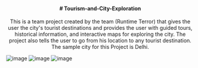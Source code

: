 
<div align="center">
	<a href="https://github.com/Hardik-Aswal/Tourism-and-City-Exploration"></a>
	<h4># Tourism-and-City-Exploration</h4>
<p>This is a team project created by the team (Runtime Terror) that gives the user the city's tourist destinations and provides the user with guided tours, historical information, and interactive maps for exploring the city. The project also tells the user to go from his location to any tourist destination. The sample city for this Project is Delhi.</p>
</div>


![image](https://github.com/Hardik-Aswal/Tourism-and-City-Exploration/assets/137987162/d97fb149-b5b1-43d9-b3d5-b6049731b4fc)
![image](https://github.com/Hardik-Aswal/Tourism-and-City-Exploration/assets/137987162/dc52864c-fc51-4719-b776-ce194ddc40fd)
![image](https://github.com/Hardik-Aswal/Tourism-and-City-Exploration/assets/137987162/34f50bac-1e01-45c4-a44d-0906efa4f71c)


